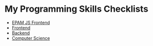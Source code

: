 # My Programming Skills Checklists

- [EPAM JS Frontend](./epam-js-fe-l1-requirements.md)
- [Frontend](./frontend-skills.md)
- [Backend](./backend-skills.md)
- [Computer Science](./cs-skills.md)
